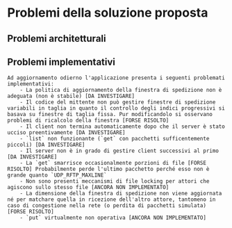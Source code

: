 # Problemi della soluzione proposta
## Problemi architetturali
    
## Problemi implementativi
    Ad aggiornamento odierno l'applicazione presenta i seguenti problemati implementativi:
        - La politica di aggiornamento della finestra di spedizione non è adeguata (non è stabile) [DA INVESTIGARE]
        - Il codice del mittente non può gestire finestre di spedizione variabili in taglia in quanto il controllo degli indici progressivi si basava su finestre di taglia fissa. Pur modificandolo si osservano problemi di ricalcolo della finestra [FORSE RISOLTO] 
        - Il client non termina automaticamente dopo che il server è stato ucciso preentivamente [DA INVESTIGARE]
        - `list` non funzionante (`get` con pacchetti sufficentemente piccoli) [DA INVESTIGARE]
        - Il server non è in grado di gestire client successivi al primo [DA INVESTIGARE]
        - La `get` smarrisce occasionalmente porzioni di file [FORSE RISOLTO] Probabilmente perde l'ultimo pacchetto perché esso non è grande quanto `UDP_RFTP_MAXLINE`
        - Non sono presenti meccanismi di file locking per attori che agiscono sullo stesso file [ANCORA NON IMPLEMENTATO]
        - La dimensione della finestra di spedizione non viene aggiornata né per matchare quella in ricezione dell'altro attore, tantomeno in caso di congestione nella rete (o perdita di pacchetti simulata) [FORSE RISOLTO]
        - `put` virtualmente non operativa [ANCORA NON IMPLEMENTATO]
